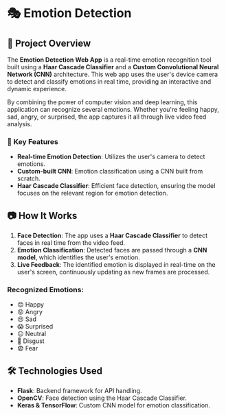 # 🎭 Emotion Detection 

## 🚀 Project Overview

The **Emotion Detection Web App** is a real-time emotion recognition tool built using a **Haar Cascade Classifier** and a **Custom Convolutional Neural Network (CNN)** architecture. This web app uses the user's device camera to detect and classify emotions in real time, providing an interactive and dynamic experience.

By combining the power of computer vision and deep learning, this application can recognize several emotions. Whether you're feeling happy, sad, angry, or surprised, the app captures it all through live video feed analysis.

### 🎯 Key Features
- **Real-time Emotion Detection**: Utilizes the user's camera to detect emotions.
- **Custom-built CNN**: Emotion classification using a CNN built from scratch.
- **Haar Cascade Classifier**: Efficient face detection, ensuring the model focuses on the relevant region for emotion detection.

## 📷 How It Works

1. **Face Detection**: The app uses a **Haar Cascade Classifier** to detect faces in real time from the video feed.
2. **Emotion Classification**: Detected faces are passed through a **CNN model**, which identifies the user's emotion.
3. **Live Feedback**: The identified emotion is displayed in real-time on the user's screen, continuously updating as new frames are processed.

### Recognized Emotions:
- 😊 Happy
- 😡 Angry
- 😢 Sad
- 😱 Surprised
- 😐 Neutral
- 🤢 Disgust
- 😨 Fear

## 🛠️ Technologies Used

- **Flask**: Backend framework for API handling.
- **OpenCV**: Face detection using the Haar Cascade Classifier.
- **Keras & TensorFlow**: Custom CNN model for emotion classification.
